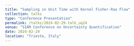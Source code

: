 ```yaml
---
title: "Sampling in Unit Time with Kernel Fisher-Rao Flow"
collection: talks
type: "Conference Presentation"
permalink: /talks/2024-02-29-talk_uq24
venue: "SIAM Conference on Uncertainty Quantification"
date: 2024-02-29
location: "Trieste, Italy"
---
```


<!---
I spoke about our Kernel Fisher-Rao Flow sampling algorithm as part of the Computational Transport minisymposium at SIAM UQ24. My thanks to the organizers for the invite! 
--->